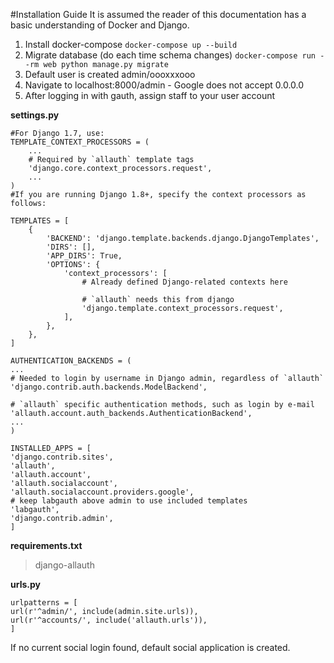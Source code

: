 #Installation Guide
It is assumed the reader of this documentation has a basic understanding of Docker and Django.

 1. Install docker-compose
	`docker-compose up --build`
 2. Migrate database (do each time schema changes)
	 `docker-compose run --rm web python manage.py migrate`
 3. Default user is created admin/oooxxxooo
 4. Navigate to localhost:8000/admin - Google does not accept 0.0.0.0
 5. After logging in with gauth, assign staff to your user account

**settings.py**

    #For Django 1.7, use:
    TEMPLATE_CONTEXT_PROCESSORS = (
        ...
        # Required by `allauth` template tags
        'django.core.context_processors.request',
        ...
    )
    #If you are running Django 1.8+, specify the context processors as follows:

    TEMPLATES = [
        {
            'BACKEND': 'django.template.backends.django.DjangoTemplates',
            'DIRS': [],
            'APP_DIRS': True,
            'OPTIONS': {
                'context_processors': [
                    # Already defined Django-related contexts here

                    # `allauth` needs this from django
                    'django.template.context_processors.request',
                ],
            },
        },
    ]

	AUTHENTICATION_BACKENDS = (
    ...
    # Needed to login by username in Django admin, regardless of `allauth`
    'django.contrib.auth.backends.ModelBackend',

    # `allauth` specific authentication methods, such as login by e-mail
    'allauth.account.auth_backends.AuthenticationBackend',
    ...
	)

	INSTALLED_APPS = [
	'django.contrib.sites',
	'allauth',
    'allauth.account',
    'allauth.socialaccount',
    'allauth.socialaccount.providers.google',
    # keep labgauth above admin to use included templates
    'labgauth',
    'django.contrib.admin',
	]

**requirements.txt**
> django-allauth

**urls.py**

	urlpatterns = [
    url(r'^admin/', include(admin.site.urls)),
    url(r'^accounts/', include('allauth.urls')),
	]

If no current social login found, default social application is created.

